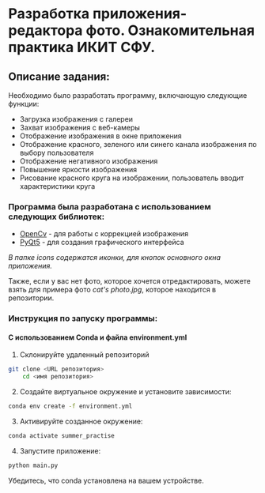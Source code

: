 # Разработка приложения-редактора фото. Ознакомительная практика ИКИТ СФУ.
## Описание задания:
Необходимо было разработать программу, включающую следующие функции:
- Загрузка изображения с галереи
- Захват изображения с веб-камеры
- Отображение изображения в окне приложения
- Отображение красного, зеленого или синего канала изображения по выбору пользователя
- Отображение негативного изображения
- Повышение яркости изображения
- Рисование красного круга на изображении, пользователь вводит характеристики круга

### Программа была разработана с использованием следующих библиотек:
- [OpenCv](https://opencv.org/) - для работы с коррекцией изображения
- [PyQt5](https://pypi.org/project/PyQt5/) - для создания графического интерфейса

*В папке icons содержатся иконки, для кнопок основного окна приложения.*

Также, если у вас нет фото, которое хочется отредактировать, можете взять для примера
фото *cat's photo.jpg*, которое находится в репозитории.

### Инструкция по запуску программы:
#### С использованием Conda и файла environment.yml
1. Склонируйте удаленный репозиторий
```bash
git clone <URL репозитория>
    cd <имя репозитория>
```
2. Создайте виртуальное окружение и установите зависимости:

```bash
conda env create -f environment.yml
```
3. Активируйте созданное окружение:

```bash
conda activate summer_practise
```

4. Запустите приложение:

```bash
python main.py
```
Убедитесь, что conda установлена на вашем устройстве.